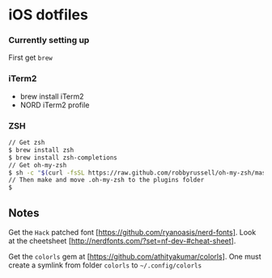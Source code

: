 # iOS dotfiles

### Currently setting up
First get `brew`

### iTerm2

- brew install iTerm2
- NORD iTerm2 profile

### ZSH

```zsh
// Get zsh
$ brew install zsh
$ brew install zsh-completions
// Get oh-my-zsh
$ sh -c "$(curl -fsSL https://raw.github.com/robbyrussell/oh-my-zsh/master/tools/install.sh)"
// Then make and move .oh-my-zsh to the plugins folder
$
```

## Notes
Get the `Hack` patched font [https://github.com/ryanoasis/nerd-fonts]. Look at the cheetsheet [http://nerdfonts.com/?set=nf-dev-#cheat-sheet].

Get the `colorls` gem at [https://github.com/athityakumar/colorls]. One must create a symlink from folder `colorls` to `~/.config/colorls`